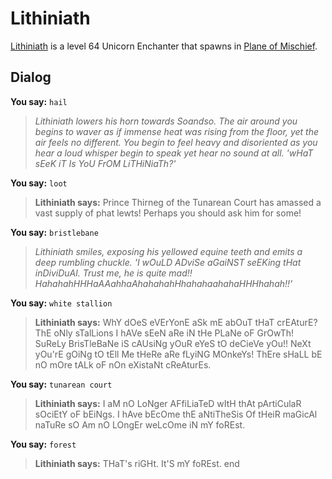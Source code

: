 # Lithiniath



[Lithiniath](/npc/126222) is a level 64 Unicorn Enchanter that spawns in [Plane of Mischief](/zone/126).



## Dialog

**You say:** `hail`



>*Lithiniath lowers his horn towards Soandso. The air around you begins to waver as if immense heat was rising from the floor, yet the air feels no different. You begin to feel heavy and disoriented as you hear a loud whisper begin to speak yet hear no sound at all. 'wHaT sEeK iT Is YoU FrOM LiTHiNiaTh?'*

**You say:** `loot`



>**Lithiniath says:** Prince Thirneg of the Tunarean Court has amassed a vast supply of phat lewts! Perhaps you should ask him for some!

**You say:** `bristlebane`



>*Lithiniath smiles, exposing his yellowed equine teeth and emits a deep rumbling chuckle. 'I wOuLD ADviSe aGaiNST seEKing tHat inDiviDuAl. Trust me, he is quite mad!! HahahahHHHaAAahhaAhahahahHhahahaahahaHHHhahah!!'*

**You say:** `white stallion`



>**Lithiniath says:** WhY dOeS eVErYonE aSk mE abOuT tHaT crEAturE? ThE oNly sTalLions I hAVe sEeN aRe iN tHe PLaNe oF GrOwTh! SuReLy BrisTleBaNe iS cAUsiNg yOuR eYeS tO deCieVe yOu!! NeXt yOu'rE gOiNg tO tEll Me tHeRe aRe fLyiNG MOnkeYs! ThEre sHaLL bE nO mOre tALk oF nOn eXistaNt cReAturEs.

**You say:** `tunarean court`



>**Lithiniath says:** I aM nO LoNger AFfiLiaTeD wItH thAt pArtiCulaR sOciEtY oF bEiNgs. I hAve bEcOme thE aNtiTheSis Of tHeiR maGicAl naTuRe sO Am nO LOngEr weLcOme iN mY foREst.

**You say:** `forest`



>**Lithiniath says:** THaT's riGHt. It'S mY foREst.
end
